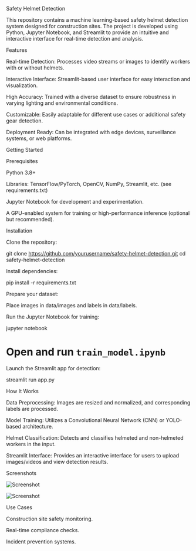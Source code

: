 Safety Helmet Detection

This repository contains a machine learning-based safety helmet detection system designed for construction sites. The project is developed using Python, Jupyter Notebook, and Streamlit to provide an intuitive and interactive interface for real-time detection and analysis.

Features

Real-time Detection: Processes video streams or images to identify workers with or without helmets.

Interactive Interface: Streamlit-based user interface for easy interaction and visualization.

High Accuracy: Trained with a diverse dataset to ensure robustness in varying lighting and environmental conditions.

Customizable: Easily adaptable for different use cases or additional safety gear detection.

Deployment Ready: Can be integrated with edge devices, surveillance systems, or web platforms.

Getting Started

Prerequisites

Python 3.8+

Libraries: TensorFlow/PyTorch, OpenCV, NumPy, Streamlit, etc. (see requirements.txt)

Jupyter Notebook for development and experimentation.

A GPU-enabled system for training or high-performance inference (optional but recommended).

Installation

Clone the repository:

git clone https://github.com/yourusername/safety-helmet-detection.git
cd safety-helmet-detection

Install dependencies:

pip install -r requirements.txt

Prepare your dataset:

Place images in data/images and labels in data/labels.

Run the Jupyter Notebook for training:

jupyter notebook
# Open and run `train_model.ipynb`

Launch the Streamlit app for detection:

streamlit run app.py

How It Works

Data Preprocessing: Images are resized and normalized, and corresponding labels are processed.

Model Training: Utilizes a Convolutional Neural Network (CNN) or YOLO-based architecture.

Helmet Classification: Detects and classifies helmeted and non-helmeted workers in the input.

Streamlit Interface: Provides an interactive interface for users to upload images/videos and view detection results.

Screenshots

![Screenshot](imgs/Screenshot%202024-12-19%20at%2010.29.29%E2%80%AFPM.png)

![Screenshot](imgs/Screenshot%202024-12-19%20at%2010.29.29%E2%80%AFPM.png)


Use Cases

Construction site safety monitoring.

Real-time compliance checks.

Incident prevention systems.
